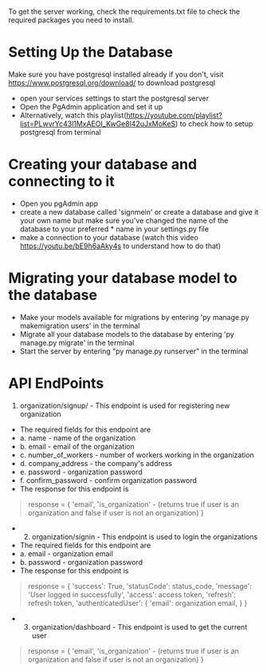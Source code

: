 To get the server working, check the requirements.txt file to check the required packages you need to install.

# Setting Up the Database
Make sure you have postgresql installed already if you don't, visit https://www.postgresql.org/download/ to download postgresql
* open your services settings to start the postgresql server
* Open the PgAdmin application and set it up
* Alternatively, watch this playlist(https://youtube.com/playlist?list=PLwvrYc43l1MxAEOI_KwGe8l42uJxMoKeS) to check how to setup postgresql from terminal

# Creating your database and connecting to it
* Open you pgAdmin app
* create a new database called 'signmein' or create a database and give it your own name but make sure you've changed the name of the database to your preferred  * name in your settings.py file
* make a connection to your database (watch this video https://youtu.be/bE9h6aAky4s to understand how to do that)

# Migrating your database model to the database
* Make your models available for migrations by entering 'py manage.py makemigration users' in the terminal
* Migrate all your database models to the database by entering 'py manage.py migrate' in the terminal
* Start the server by entering "py manage.py runserver" in the terminal

# API EndPoints
1. organization/signup/ - This endpoint is used for registering new organization
* The required fields for this endpoint are
* a. name - name of the organization
* b. email - email of the organization
* c. number_of_workers - number of workers working in the organization
* d. company_address - the company's address
* e. password - organization password
* f. confirm_password - confirm organization password
* The response for this endpoint is 
> response = {
    'email', 
    'is_organization' - (returns true if user is an organization and false if user is not an organization)
  }

* 2. organization/signin - This endpoint is used to login the organizations
* The required fields for this endpoint are
* a. email - organization email
* b. password - organization password 
* The response for this endpoint is 
> response = {
                'success': True,
                'statusCode': status_code,
                'message': 'User logged in successfully',
                'access': access token,
                'refresh': refresh token,
                'authenticatedUser': {
                    'email': organization email,
                }
            }

* 3. organization/dashboard - This endpoint is used to get the current user
 > response = {
    'email', 
    'is_organization' - (returns true if user is an organization and false if user is not an organization)
  }
